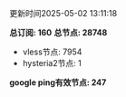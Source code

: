 更新时间2025-05-02 13:11:18

**总订阅: 160**
**总节点: 28748**
- vless节点: 7954
- hysteria2节点: 1

**google ping有效节点: 247**
